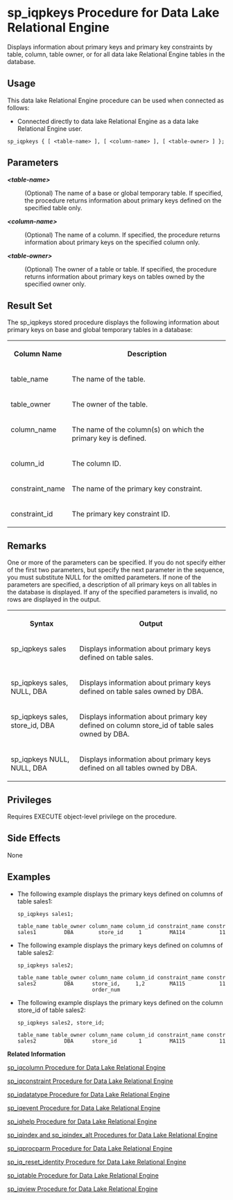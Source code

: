 <!-- loioa5b1c11384f210159aebaa53583740fc -->

# sp\_iqpkeys Procedure for Data Lake Relational Engine

Displays information about primary keys and primary key constraints by table, column, table owner, or for all data lake Relational Engine tables in the database.



<a name="loioa5b1c11384f210159aebaa53583740fc__section_umy_gqn_14b"/>

## Usage

This data lake Relational Engine procedure can be used when connected as follows:

-   Connected directly to data lake Relational Engine as a data lake Relational Engine user.



```
sp_iqpkeys { [ <table-name> ], [ <column-name> ], [ <table-owner> ] };
```



<a name="loioa5b1c11384f210159aebaa53583740fc__iq_refbb_1696"/>

## Parameters


<dl>
<dt><b>

*<table-name\>*

</b></dt>
<dd>

\(Optional\) The name of a base or global temporary table. If specified, the procedure returns information about primary keys defined on the specified table only.



</dd><dt><b>

*<column-name\>*

</b></dt>
<dd>

\(Optional\) The name of a column. If specified, the procedure returns information about primary keys on the specified column only.



</dd><dt><b>

*<table-owner\>*

</b></dt>
<dd>

\(Optional\) The owner of a table or table. If specified, the procedure returns information about primary keys on tables owned by the specified owner only.



</dd>
</dl>



<a name="loioa5b1c11384f210159aebaa53583740fc__section_gkl_3t4_nbb"/>

## Result Set

The sp\_iqpkeys stored procedure displays the following information about primary keys on base and global temporary tables in a database:


<table>
<tr>
<th valign="top">

Column Name

</th>
<th valign="top">

Description

</th>
</tr>
<tr>
<td valign="top">

table\_name

</td>
<td valign="top">

The name of the table.

</td>
</tr>
<tr>
<td valign="top">

table\_owner

</td>
<td valign="top">

The owner of the table.

</td>
</tr>
<tr>
<td valign="top">

column\_name

</td>
<td valign="top">

The name of the column\(s\) on which the primary key is defined.

</td>
</tr>
<tr>
<td valign="top">

column\_id

</td>
<td valign="top">

The column ID.

</td>
</tr>
<tr>
<td valign="top">

constraint\_name

</td>
<td valign="top">

The name of the primary key constraint.

</td>
</tr>
<tr>
<td valign="top">

constraint\_id

</td>
<td valign="top">

The primary key constraint ID.

</td>
</tr>
</table>



<a name="loioa5b1c11384f210159aebaa53583740fc__section_fsj_ht4_nbb"/>

## Remarks

One or more of the parameters can be specified. If you do not specify either of the first two parameters, but specify the next parameter in the sequence, you must substitute NULL for the omitted parameters. If none of the parameters are specified, a description of all primary keys on all tables in the database is displayed. If any of the specified parameters is invalid, no rows are displayed in the output.


<table>
<tr>
<th valign="top">

Syntax

</th>
<th valign="top">

Output

</th>
</tr>
<tr>
<td valign="top">

sp\_iqpkeys sales

</td>
<td valign="top">

Displays information about primary keys defined on table sales.

</td>
</tr>
<tr>
<td valign="top">

sp\_iqpkeys sales, NULL, DBA

</td>
<td valign="top">

Displays information about primary keys defined on table sales owned by DBA.

</td>
</tr>
<tr>
<td valign="top">

sp\_iqpkeys sales, store\_id, DBA

</td>
<td valign="top">

Displays information about primary key defined on column store\_id of table sales owned by DBA.

</td>
</tr>
<tr>
<td valign="top">

sp\_iqpkeys NULL, NULL, DBA

</td>
<td valign="top">

Displays information about primary keys defined on all tables owned by DBA.

</td>
</tr>
</table>



<a name="loioa5b1c11384f210159aebaa53583740fc__iq_refbb_1695"/>

## Privileges

Requires EXECUTE object-level privilege on the procedure.



## Side Effects

None



<a name="loioa5b1c11384f210159aebaa53583740fc__iq_refbb_1701"/>

## Examples

-   The following example displays the primary keys defined on columns of table sales1:

    ```
    sp_iqpkeys sales1;
    
    table_name table_owner column_name column_id constraint_name constraint_id
    sales1         DBA        store_id     1         MA114           114
    ```

-   The following example displays the primary keys defined on columns of table sales2:

    ```
    sp_iqpkeys sales2;
    
    table_name table_owner column_name column_id constraint_name constraint_id
    sales2         DBA      store_id,     1,2        MA115           115
                            order_num
    ```

-   The following example displays the primary keys defined on the column store\_id of table sales2:

    ```
    sp_iqpkeys sales2, store_id;
    
    table_name table_owner column_name column_id constraint_name constraint_id
    sales2         DBA      store_id       1         MA115           115
    ```


**Related Information**  


[sp\_iqcolumn Procedure for Data Lake Relational Engine](sp-iqcolumn-procedure-for-data-lake-relational-engine-a59eafa.md "Displays information about columns in a database.")

[sp\_iqconstraint Procedure for Data Lake Relational Engine](sp-iqconstraint-procedure-for-data-lake-relational-engine-a5a0395.md "Lists referential integrity constraints defined using CREATE TABLE or ALTER TABLE for the specified table or column.")

[sp\_iqdatatype Procedure for Data Lake Relational Engine](sp-iqdatatype-procedure-for-data-lake-relational-engine-a5a247c.md "Displays information about system data types and user-defined data types.")

[sp\_iqevent Procedure for Data Lake Relational Engine](sp-iqevent-procedure-for-data-lake-relational-engine-a5a872a.md "Displays information about system and user-defined events.")

[sp\_iqhelp Procedure for Data Lake Relational Engine](sp-iqhelp-procedure-for-data-lake-relational-engine-a5a978b.md "Displays information about system and user-defined objects and data types.")

[sp\_iqindex and sp\_iqindex\_alt Procedures for Data Lake Relational Engine](sp-iqindex-and-sp-iqindex-alt-procedures-for-data-lake-relational-engine-a5aa7ea.md "Lists information about indexes.")

[sp\_iqprocparm Procedure for Data Lake Relational Engine](sp-iqprocparm-procedure-for-data-lake-relational-engine-a5b2c2d.md "Displays information about stored procedure parameters, including result set variables and SQLSTATE/SQLCODE error values.")

[sp\_iq\_reset\_identity Procedure for Data Lake Relational Engine](sp-iq-reset-identity-procedure-for-data-lake-relational-engine-a5b4402.md "Sets the seed of the Identity/Autoincrement column associated with the specified table to the specified value.")

[sp\_iqtable Procedure for Data Lake Relational Engine](sp-iqtable-procedure-for-data-lake-relational-engine-a5b959d.md "Displays information about tables in the database.")

[sp\_iqview Procedure for Data Lake Relational Engine](sp-iqview-procedure-for-data-lake-relational-engine-a5bdee7.md "Displays information about views in a database.")

